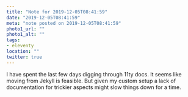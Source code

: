 ```yaml
---
title: "Note for 2019-12-05T08:41:59"
date: "2019-12-05T08:41:59"
meta: "note posted on 2019-12-05T08:41:59"
photo1_url: ""
photo1_alt: ""
tags:
- eleventy
location: ""
twitter: true
---
```

I have spent the last few days digging through 11ty docs. It seems like moving from Jekyll is feasible. But given my custom setup a lack of documentation for trickier aspects might slow things down for a time.
